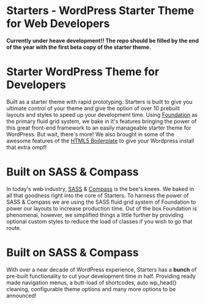Starters - WordPress Starter Theme for Web Developers
========

<strong>Currently under heave development!! The repo should be filled by the end of the year with the first beta copy of the starter theme.</strong>


Starter WordPress Theme for Developers
========

Built as a starter theme with rapid prototyping. Starters is built to give you ultimate control of your theme and give the option of over 10 prebuilt layouts and styles to speed up your development time. Using <a href="http://foundation.zurb.com/">Foundation</a> as the primary fluid grid system, we bake in it's features bringing the power of this great front-end framework to an easily manageable starter theme for WordPress. But wait, there's more! We also brought in some of the awesome features of the <a href="http://html5boilerplate.com/">HTML5 Boilerplate</a> to give your Wordpress install that extra ompf!

Built on SASS &amp; Compass
========

In today's web industry, <a href="http://sass-lang.com/">SASS</a> &amp; <a href="http://compass-style.org/">Compass</a> is the bee's knees. We baked in all that goodness right into the core of Starters. To harness the power of SASS &amp; Compass we are using the SASS fluid grid system of Foundation to power our layouts to increase production time. Out of the box Foundation is phenomenal, however, we simplified things a little further by providing optional custom styles to reduce the load of classes if you wish to go that route.

Built on SASS &amp; Compass
========
With over a near decade of WordPress experience, Starters has a <strong>bunch</strong> of pre-built functionality to cut your development time in half. Providing ready made navigation menus, a butt-load of shortcodes, auto wp_head() cleaning, configurable theme options and many more options to be announced!